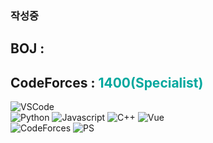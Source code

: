 ### 작성중
## BOJ : <img src="https://static.solved.ac/tier_small/15.svg" width="16">  
## CodeForces : <span style="color:#03a89e">1400(Specialist)</span>  
  
![VSCode](https://img.shields.io/badge/Visual_Studio_Code-007acc?style=for-the-badge&logo=visual%20studio%20code&logoColor=fff&link=https://code.visualstudio.com/)  
![Python](https://img.shields.io/badge/-Python%203-3d77a8?style=for-the-badge&logoColor=fff) ![Javascript](https://img.shields.io/badge/-Javascript-f7df1e?style=for-the-badge&logoColor=000) ![C++](https://img.shields.io/badge/-C++%2014-00599C?style=for-the-badge&logoColor=fff) ![Vue](https://img.shields.io/badge/-Vue.js-4FC08D?style=for-the-badge&logoColor=fff)  
![CodeForces](https://img.shields.io/badge/-CodeForces-c11c24?style=for-the-badge&logoColor=fff&logo=codeforces) ![PS](https://img.shields.io/badge/-problem%20solving-00cc00?style=for-the-badge&logoColor=fff)
